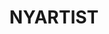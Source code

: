 ---
ee_id_thing: '4476'
site: '1'
type: '2'
inv_num: 2018-134
url: 2018-134-nyartist
title: NYARTIST
year: '2018'
display_year: '2018'
medium: 'Algorithmic score for pipe organ. '
dims: ''
pitch: 'Algo pipe organ piece which was made to be recorded &amp; inserted into the
  gym mix at the Sharjah Radisson 4 the Sharjah Biennial 14. '
ps: ''
live_url: http://nyartist.coryarcangel.com
related: "[4496] [2020-035-nyartist] 2020-035 NYARTIST"
youtube: ''
related_code: ''
imgs: sharjah-biennial-2019-03-db-ih--LoHh.jpg
subheading: ''
download: ''
add_credit: ''
commission: ''
layout: things-i-made
---